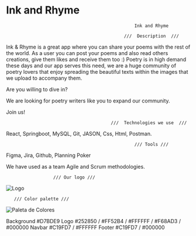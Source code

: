 # Ink and Rhyme
                                                     Ink and Rhyme
                      
                                                 ///  Description  ///

Ink & Rhyme is a great app where you can share your poems with the rest of the world. As a user you can post your poems and also read others creations, give them likes and receive them too :)
Poetry is in high demand these days and our app serves this need, we are a huge community of poetry lovers that enjoy spreading the beautiful texts within the images that we upload to accompany them.

Are you willing to dive in?

We are looking for poetry writers like you to expand our community.

Join us!

                                            ///  Technologies we use  ///

React, Springboot, MySQL, Git, JASON, Css, Html, Postman.

                                                     /// Tools ///

Figma, Jira, Github, Planning Poker

We have used as a team Agile and Scrum methodologies.

                      /// Our logo ///
![Logo](https://user-images.githubusercontent.com/119578803/228013529-30cee862-6423-4226-9c1b-6f3a01e77e01.png)


       /// Color palette ///


![Paleta de Colores](https://user-images.githubusercontent.com/119578803/228018860-b0814fd6-25fe-45d5-803d-8d5cbe71f20e.png)


Background #D7BDE9
Logo #252850 / #FF52B4 / #FFFFFF / #F68AD3 / #000000
Navbar #C19FD7 / #FFFFFF
Footer #C19FD7 / #000000

